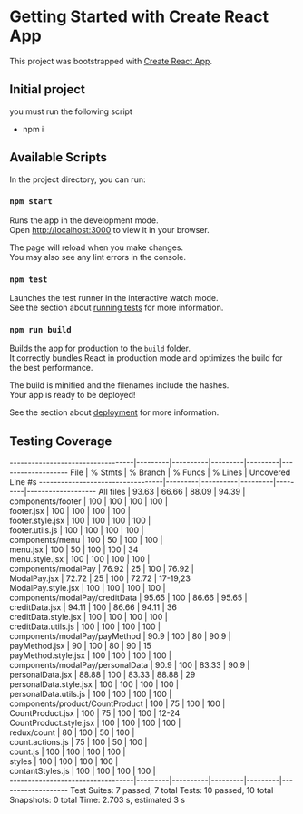 # Getting Started with Create React App

This project was bootstrapped with [Create React App](https://github.com/facebook/create-react-app).

## Initial project
you must run the following script

- npm i 


## Available Scripts

In the project directory, you can run:

### `npm start`

Runs the app in the development mode.\
Open [http://localhost:3000](http://localhost:3000) to view it in your browser.

The page will reload when you make changes.\
You may also see any lint errors in the console.

### `npm test`

Launches the test runner in the interactive watch mode.\
See the section about [running tests](https://facebook.github.io/create-react-app/docs/running-tests) for more information.

### `npm run build`

Builds the app for production to the `build` folder.\
It correctly bundles React in production mode and optimizes the build for the best performance.

The build is minified and the filenames include the hashes.\
Your app is ready to be deployed!

See the section about [deployment](https://facebook.github.io/create-react-app/docs/deployment) for more information.

## Testing Coverage
----------------------------------|---------|----------|---------|---------|-------------------
File                              | % Stmts | % Branch | % Funcs | % Lines | Uncovered Line #s 
----------------------------------|---------|----------|---------|---------|-------------------
All files                         |   93.63 |    66.66 |   88.09 |   94.39 |                   
 components/footer                |     100 |      100 |     100 |     100 |                   
  footer.jsx                      |     100 |      100 |     100 |     100 |                   
  footer.style.jsx                |     100 |      100 |     100 |     100 |                   
  footer.utils.js                 |     100 |      100 |     100 |     100 |                   
 components/menu                  |     100 |       50 |     100 |     100 |                   
  menu.jsx                        |     100 |       50 |     100 |     100 | 34                
  menu.style.jsx                  |     100 |      100 |     100 |     100 |                   
 components/modalPay              |   76.92 |       25 |     100 |   76.92 |                   
  ModalPay.jsx                    |   72.72 |       25 |     100 |   72.72 | 17-19,23          
  ModalPay.style.jsx              |     100 |      100 |     100 |     100 |                   
 components/modalPay/creditData   |   95.65 |      100 |   86.66 |   95.65 |                   
  creditData.jsx                  |   94.11 |      100 |   86.66 |   94.11 | 36                
  creditData.style.jsx            |     100 |      100 |     100 |     100 |                   
  creditData.utils.js             |     100 |      100 |     100 |     100 |                   
 components/modalPay/payMethod    |    90.9 |      100 |      80 |    90.9 |                   
  payMethod.jsx                   |      90 |      100 |      80 |      90 | 15                
  payMethod.style.jsx             |     100 |      100 |     100 |     100 |                   
 components/modalPay/personalData |    90.9 |      100 |   83.33 |    90.9 |                   
  personalData.jsx                |   88.88 |      100 |   83.33 |   88.88 | 29                
  personalData.style.jsx          |     100 |      100 |     100 |     100 |                   
  personalData.utils.js           |     100 |      100 |     100 |     100 |                   
 components/product/CountProduct  |     100 |       75 |     100 |     100 |                   
  CountProduct.jsx                |     100 |       75 |     100 |     100 | 12-24             
  CountProduct.style.jsx          |     100 |      100 |     100 |     100 |                   
 redux/count                      |      80 |      100 |      50 |     100 |                   
  count.actions.js                |      75 |      100 |      50 |     100 |                   
  count.js                        |     100 |      100 |     100 |     100 |                   
 styles                           |     100 |      100 |     100 |     100 |                   
  contantStyles.js                |     100 |      100 |     100 |     100 |                   
----------------------------------|---------|----------|---------|---------|-------------------
Test Suites: 7 passed, 7 total
Tests:       10 passed, 10 total
Snapshots:   0 total
Time:        2.703 s, estimated 3 s

